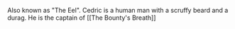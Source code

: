 Also known as "The Eel". Cedric is a human man with a scruffy beard and a durag. He is the captain of [[The Bounty's Breath]]
